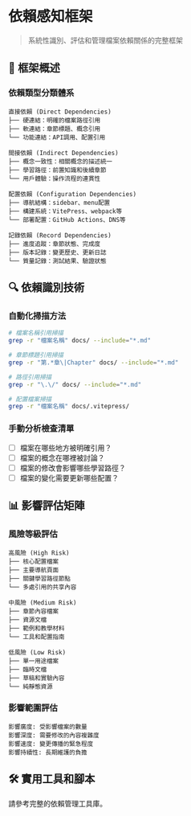 # 依賴感知框架

> 系統性識別、評估和管理檔案依賴關係的完整框架

## 🎯 框架概述

### 依賴類型分類體系
```
直接依賴 (Direct Dependencies)
├── 硬連結：明確的檔案路徑引用
├── 軟連結：章節標題、概念引用
└── 功能連結：API調用、配置引用

間接依賴 (Indirect Dependencies)
├── 概念一致性：相關概念的描述統一
├── 學習路徑：前置知識和後續章節
└── 用戶體驗：操作流程的連貫性

配置依賴 (Configuration Dependencies)
├── 導航結構：sidebar、menu配置
├── 構建系統：VitePress、webpack等
└── 部署配置：GitHub Actions、DNS等

記錄依賴 (Record Dependencies)
├── 進度追蹤：章節狀態、完成度
├── 版本記錄：變更歷史、更新日誌
└── 質量記錄：測試結果、驗證狀態
```

## 🔍 依賴識別技術

### 自動化掃描方法
```bash
# 檔案名稱引用掃描
grep -r "檔案名稱" docs/ --include="*.md"

# 章節標題引用掃描
grep -r "第.*章\|Chapter" docs/ --include="*.md"

# 路徑引用掃描
grep -r "\.\/" docs/ --include="*.md"

# 配置檔案掃描
grep -r "檔案名稱" docs/.vitepress/
```

### 手動分析檢查清單
- [ ] 檔案在哪些地方被明確引用？
- [ ] 檔案的概念在哪裡被討論？
- [ ] 檔案的修改會影響哪些學習路徑？
- [ ] 檔案的變化需要更新哪些配置？

## 📊 影響評估矩陣

### 風險等級評估
```
高風險 (High Risk)
├── 核心配置檔案
├── 主要導航頁面
├── 關鍵學習路徑節點
└── 多處引用的共享內容

中風險 (Medium Risk)
├── 章節內容檔案
├── 資源文檔
├── 範例和教學材料
└── 工具和配置指南

低風險 (Low Risk)
├── 單一用途檔案
├── 臨時文檔
├── 草稿和實驗內容
└── 純靜態資源
```

### 影響範圍評估
```
影響廣度: 受影響檔案的數量
影響深度: 需要修改的內容複雜度
影響速度: 變更傳播的緊急程度
影響持續性: 長期維護的負擔
```

## 🛠️ 實用工具和腳本

請參考完整的依賴管理工具庫。